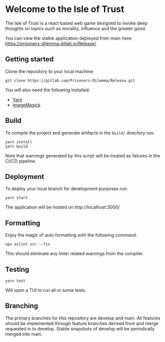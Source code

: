 # Welcome to the Isle of Trust

The Isle of Trust is a react based web game designed to invoke deep thoughts on topics such as morality, influence and the greater good.

You can view the stable application deployed from main here:
https://prisoners-dilemma.gitlab.io/Release/

## Getting started

Clone the repository to your local machine:

```shell
git clone https://gitlab.com/Prisoners-Dilemma/Release.git
```

You will also need the following installed:

-   [Yarn](https://yarnpkg.com/)
-   [ImageMagick](https://imagemagick.org/index.php)

## Build

To compile the project and generate artifacts in the `build/` directory run:

```shell
yarn install
yarn build
```

Note that warnings generated by this script will be treated as failures in the
CI/CD pipeline.

## Deployment

To deploy your local branch for development purposes run:

```shell
yarn start
```

The application will be hosted on http://localhost:3000/

## Formatting

Enjoy the magic of auto formatting with the following command:

```shell
npx eslint src --fix
```

This should eliminate any linter related warnings from the compiler.

## Testing

```shell
yarn test
```

Will open a TUI to run all or some tests.

## Branching

The primary branches for this repository are develop and main. All features should be implemented through feature branches derived from and merge requested in to develop. Stable snapshots of develop will be periodically merged into main.
